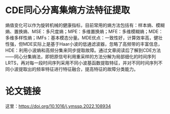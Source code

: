 # CDE同心分离集熵方法特征提取

熵值变化可以作为旋转机械的健康指标，目前常用的熵方法包括有：样本熵、模糊熵、置换熵、MSE：多尺度熵；MPE：多维置换熵；MFE：多维模糊熵；MDE：多维多样性熵；IMFs：基本模态分量。MDE优点：一致性好，计算效率高，健壮性强，但MDE实际上是基于Haar小波的低通滤波器，忽略了高频带的丰富信息，HDE：利用小波熵和高频分集来同步提取故障。通过文章阅读后了解到CDE方法——同心分集熵法，即把原信号利用重采样的方法分解为局部细化的时间序列LRTS，再对每一段时间序列采用不同小波基函数提取特征，并对不同时间序列不同小波提取出的频率特征进行特征融合，提高特征的故障分类能力。




# 论文链接
这里：https://doi.org/10.1016/j.ymssp.2022.108934


